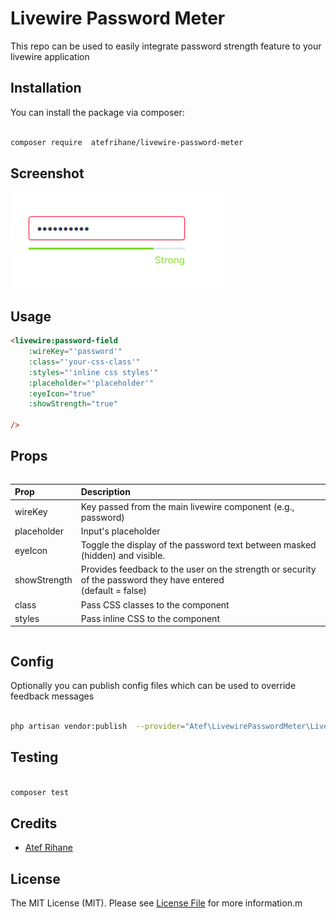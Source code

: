 # Livewire Password Meter

This repo can be used to easily integrate password strength feature to your livewire application

## Installation

You can install the package via composer:

```bash

composer require  atefrihane/livewire-password-meter

```

## Screenshot

![Alt Image](https://github.com/atefrihane/Livewire-Password-Meter/blob/main/public/images/image.png?raw=true)

## Usage

```html
<livewire:password-field
    :wireKey="'password'"
    :class="'your-css-class'"
    :styles="'inline css styles'"
    :placeholder="'placeholder'"
    :eyeIcon="true"
    :showStrength="true"
    
/>
```

## Props

```
```
| Prop        | Description                                                                                                             |
| :---------- | :------------------------------------------------------------------------------------------------------------------------ |
| wireKey     | Key passed from the main livewire component (e.g., password)                                                            |
| placeholder | Input's placeholder                                                                                                      |
| eyeIcon     | Toggle the display of the password text between masked (hidden) and visible.                                             |
| showStrength    | Provides feedback to the user on the strength or security of the password they have entered <br>(default = false)         |
| class       | Pass CSS classes to the component                                                                                        |
| styles      | Pass inline CSS to the component                                                                                         |
```
```

## Config

Optionally you can publish config files which can be used to override feedback messages

```bash

php artisan vendor:publish  --provider="Atef\LivewirePasswordMeter\LivewirePasswordMeterServiceProvider" --tag="livewire-password-config"


```

## Testing

```bash

composer test

```

## Credits

-   [Atef Rihane](https://github.com/atefrihane)

## License

The MIT License (MIT). Please see [License File](LICENSE.md) for more information.m
